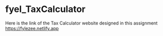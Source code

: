 # fyel_TaxCalculator
Here is the link of the Tax Calculator website designed in this assignment https://fylezee.netlify.app




